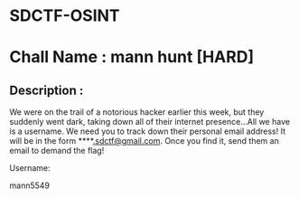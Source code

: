 # SDCTF-OSINT
# **Chall Name** : mann hunt [HARD] 
## Description : 
We were on the trail of a notorious hacker earlier this week, but they suddenly went dark, taking down all of their internet presence...All we have is a username. We need you to track down their personal email address! It will be in the form ****.sdctf@gmail.com. Once you find it, send them an email to demand the flag!

Username:

mann5549
